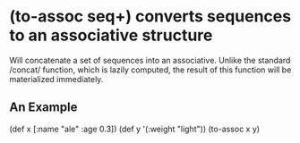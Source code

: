 # (to-assoc seq+) converts sequences to an associative structure
Will concatenate a set of sequences into an associative. Unlike the standard /concat/ function, which is lazily computed, the result of this function will be materialized immediately.

## An Example

  (def x [:name "ale" :age 0.3])
  (def y '(:weight "light"))
  (to-assoc x y)

